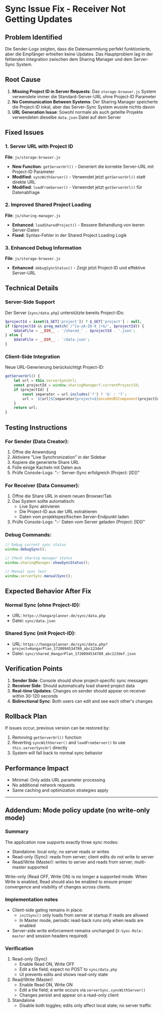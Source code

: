 # Sync Issue Fix - Receiver Not Getting Updates

## Problem Identified

Die Sender-Logs zeigten, dass die Datensammlung perfekt funktionierte, aber die Empfänger erhielten keine Updates. Das Hauptproblem lag in der fehlenden Integration zwischen dem Sharing Manager und dem Server-Sync System.

## Root Cause

1. **Missing Project ID in Server Requests**: Das `storage-browser.js` System verwendete immer die Standard-Server-URL ohne Project-ID Parameter
2. **No Communication Between Systems**: Der Sharing Manager speicherte die Project-ID lokal, aber das Server-Sync System wusste nichts davon
3. **URL Generation Issue**: Sowohl normale als auch geteilte Projekte verwendeten dieselbe `data.json` Datei auf dem Server

## Fixed Issues

### 1. Server URL with Project ID

**File**: `js/storage-browser.js`

- **New Function**: `getServerUrl()` - Generiert die korrekte Server-URL mit Project-ID Parameter
- **Modified**: `syncWithServer()` - Verwendet jetzt `getServerUrl()` statt direkte URL
- **Modified**: `loadFromServer()` - Verwendet jetzt `getServerUrl()` für Datenabfrage

### 2. Improved Shared Project Loading

**File**: `js/sharing-manager.js`

- **Enhanced**: `loadSharedProject()` - Bessere Behandlung von leeren Server-Daten
- **Fixed**: Syntax-Fehler in der Shared Project Loading Logik

### 3. Enhanced Debug Information

**File**: `js/storage-browser.js`

- **Enhanced**: `debugSyncStatus()` - Zeigt jetzt Project-ID und effektive Server-URL

## Technical Details

### Server-Side Support

Der Server (`sync/data.php`) unterstützte bereits Project-IDs:

```php
$projectId = isset($_GET['project']) ? $_GET['project'] : null;
if ($projectId && preg_match('/^[a-zA-Z0-9_]+$/', $projectId)) {
    $dataFile = __DIR__ . '/shared_' . $projectId . '.json';
} else {
    $dataFile = __DIR__ . '/data.json';
}
```

### Client-Side Integration

Neue URL-Generierung berücksichtigt Project-ID:

```javascript
getServerUrl() {
    let url = this.serverSyncUrl;
    const projectId = window.sharingManager?.currentProjectId;
    if (projectId) {
        const separator = url.includes('?') ? '&' : '?';
        url = `${url}${separator}project=${encodeURIComponent(projectId)}`;
    }
    return url;
}
```

## Testing Instructions

### For Sender (Data Creator):

1. Öffne die Anwendung
2. Aktiviere "Live Synchronization" in der Sidebar
3. Kopiere die generierte Share URL
4. Fülle einige Kacheln mit Daten aus
5. Prüfe Console-Logs: "✅ Server-Sync erfolgreich (Project: [ID])"

### For Receiver (Data Consumer):

1. Öffne die Share URL in einem neuen Browser/Tab
2. Das System sollte automatisch:
   - Live Sync aktivieren
   - Die Project-ID aus der URL extrahieren
   - Daten vom projektspezifischen Server-Endpunkt laden
3. Prüfe Console-Logs: "✅ Daten vom Server geladen (Project: [ID])"

### Debug Commands:

```javascript
// Debug current sync status
window.debugSync();

// Check sharing manager status
window.sharingManager.showSyncStatus();

// Manual sync test
window.serverSync.manualSync();
```

## Expected Behavior After Fix

### Normal Sync (ohne Project-ID):

- URL: `https://hangarplanner.de/sync/data.php`
- Datei: `sync/data.json`

### Shared Sync (mit Project-ID):

- URL: `https://hangarplanner.de/sync/data.php?project=HangarPlan_1720094534789_abc123def`
- Datei: `sync/shared_HangarPlan_1720094534789_abc123def.json`

## Verification Points

1. **Sender Side**: Console should show project-specific sync messages
2. **Receiver Side**: Should automatically load shared project data
3. **Real-time Updates**: Changes on sender should appear on receiver within 30-120 seconds
4. **Bidirectional Sync**: Both users can edit and see each other's changes

## Rollback Plan

If issues occur, previous version can be restored by:

1. Removing `getServerUrl()` function
2. Reverting `syncWithServer()` and `loadFromServer()` to use `this.serverSyncUrl` directly
3. System will fall back to normal sync behavior

## Performance Impact

- Minimal: Only adds URL parameter processing
- No additional network requests
- Same caching and optimization strategies apply

---

## Addendum: Mode policy update (no write-only mode)

### Summary
The application now supports exactly three sync modes:
- Standalone: local only; no server reads or writes
- Read-only (Sync): reads from server; client edits do not write to server
- Read/Write (Master): writes to server and reads from server; multi-master supported

Write-only (Read OFF, Write ON) is no longer a supported mode. When Write is enabled, Read should also be enabled to ensure proper convergence and visibility of changes across clients.

### Implementation notes
- Client-side gating remains in place:
  - `initSync()` only loads from server at startup if reads are allowed
  - In Master mode, periodic read-back runs only when reads are enabled
- Server-side write enforcement remains unchanged (`X-Sync-Role: master` and session headers required)

### Verification
1) Read-only (Sync)
   - Enable Read ON, Write OFF
   - Edit a tile field; expect no POST to `sync/data.php`
   - UI prevents edits and shows read-only state
2) Read/Write (Master)
   - Enable Read ON, Write ON
   - Edit a tile field; a write occurs via `serverSync.syncWithServer()`
   - Changes persist and appear on a read-only client
3) Standalone
   - Disable both toggles; edits only affect local state; no server traffic
